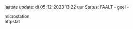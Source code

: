 laatste update: 
di 05-12-2023 13:22   uur 
Status: FAALT - geel - 
<div class="service Y">microstation</div><div class="service G">httpstat</div>
